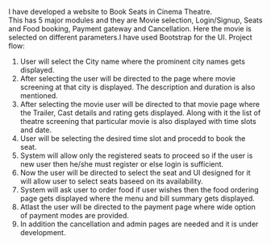 
I have developed a website to Book Seats in Cinema Theatre.  
This has 5 major modules and they are Movie selection, Login/Signup, Seats and Food booking, Payment gateway and Cancellation. Here the movie is selected on different parameters.I have used Bootstrap for the UI.
Project flow:
1. User will select the City name where the prominent city names gets displayed.
2. After selecting the user will be directed to the page where movie screening at that city is displayed. The description and duration is also mentioned.
3. After selecting the movie user will be directed to that movie page where the Trailer, Cast details and rating gets displayed. Along with it the list of theatre screening that particular movie is also displayed with time slots and date.
4. User will be selecting the desired time slot and procedd to book the seat.
5. System will allow only the registered seats to proceed so if the user is new user then he/she must register or else login is sufficient.
6. Now the user will be directed to select the seat and UI designed for it will allow user to select seats baseed on its availability.
7. System will ask user to order food if user wishes then the food ordering page gets displayed where the menu and bill summary gets displayed.
8. Atlast the user will be directed to the payment page where wide option of payment modes are provided.
9. In addition the cancellation and admin pages are needed and it is under development.

